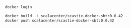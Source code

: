 ```bash
docker login
```

```bash
docker build -t scalacenter/scastie-docker-sbt:0.0.42 .
docker push scalacenter/scastie-docker-sbt:0.0.42
```

